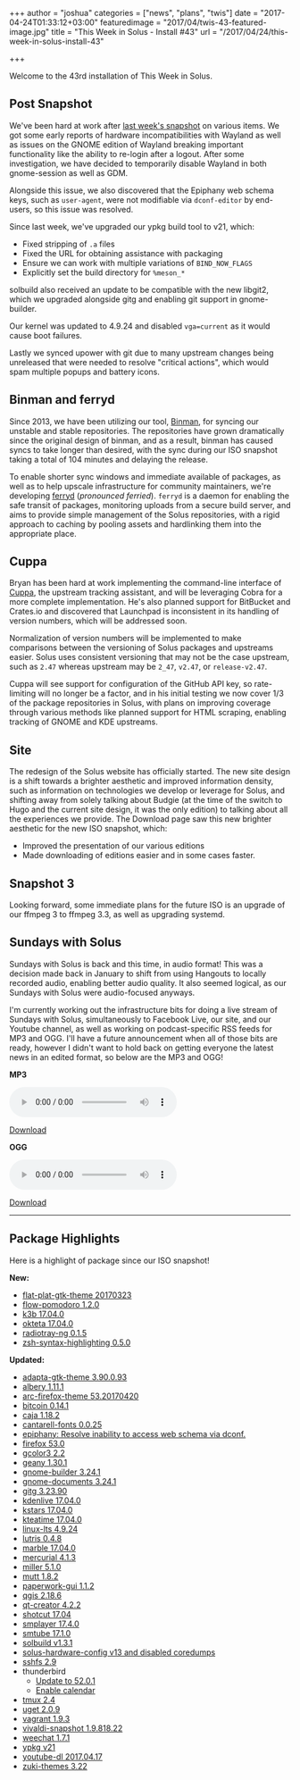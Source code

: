 +++
author = "joshua"
categories = ["news", "plans", "twis"]
date = "2017-04-24T01:33:12+03:00"
featuredimage = "2017/04/twis-43-featured-image.jpg"
title = "This Week in Solus - Install #43"
url = "/2017/04/24/this-week-in-solus-install-43"

+++

Welcome to the 43rd installation of This Week in Solus.

## Post Snapshot

We've been hard at work after [last week's snapshot](/2017/04/18/solus-releases-iso-snapshot-20170418-0/) on various items. We got some early reports of hardware incompatibilities with Wayland as well as issues on the GNOME edition of Wayland breaking important functionality like the ability to re-login after a logout. After some investigation, we have decided to temporarily disable Wayland in both gnome-session as well as GDM.

Alongside this issue, we also discovered that the Epiphany web schema keys, such as `user-agent`, were not modifiable via `dconf-editor` by end-users, so this issue was resolved.

Since last week, we've upgraded our ypkg build tool to v21, which:

- Fixed stripping of `.a` files
- Fixed the URL for obtaining assistance with packaging
- Ensure we can work with multiple variations of `BIND_NOW_FLAGS`
- Explicitly set the build directory for `%meson_*`

solbuild also received an update to be compatible with the new libgit2, which we upgraded alongside gitg and enabling git support in gnome-builder.

Our kernel was updated to 4.9.24 and disabled `vga=current` as it would cause boot failures.

Lastly we synced upower with git due to many upstream changes being unreleased that were needed to resolve "critical actions", which would spam multiple popups and battery icons.

## Binman and ferryd

Since 2013, we have been utilizing our tool, [Binman](https://github.com/solus-project/ypkg/blob/master/repo/binman.py), for syncing our unstable and stable repositories. The repositories have grown dramatically since the original design of binman, and as a result, binman has caused syncs to take longer than desired, with the sync during our ISO snapshot taking a total of 104 minutes and delaying the release.

To enable shorter sync windows and immediate available of packages, as well as to help upscale infrastructure for community maintainers, we're developing [ferryd](https://github.com/solus-project/ferryd) (*pronounced ferried*). `ferryd` is a daemon for enabling the safe transit of packages, monitoring uploads from a secure build server, and aims to provide simple management of the Solus repositories, with a rigid approach to caching by pooling assets and hardlinking them into the appropriate place.

## Cuppa

Bryan has been hard at work implementing the command-line interface of [Cuppa](https://github.com/DataDrake/cuppa), the upstream tracking assistant, and will be leveraging Cobra for a more complete implementation. He's also planned support for BitBucket and Crates.io and discovered that Launchpad is inconsistent in its handling of version numbers, which will be addressed soon.

Normalization of version numbers will be implemented to make comparisons between the versioning of Solus packages and upstreams easier. Solus uses consistent versioning that may not be the case upstream, such as `2.47` whereas upstream may be `2_47`, `v2.47`, or `release-v2.47`.

Cuppa will see support for configuration of the GitHub API key, so rate-limiting will no longer be a factor, and in his initial testing we now cover 1/3 of the package repositories in Solus, with plans on improving coverage through various methods like planned support for HTML scraping, enabling tracking of GNOME and KDE upstreams.

## Site

The redesign of the Solus website has officially started. The new site design is a shift towards a brighter aesthetic and improved information density, such as information on technologies we develop or leverage for Solus, and shifting away from solely talking about Budgie (at the time of the switch to Hugo and the current site design, it was the only edition) to talking about all the experiences we provide. The Download page saw this new brighter aesthetic for the new ISO snapshot, which:

- Improved the presentation of our various editions
- Made downloading of editions easier and in some cases faster.

## Snapshot 3

Looking forward, some immediate plans for the future ISO is an upgrade of our ffmpeg 3 to ffmpeg 3.3, as well as upgrading systemd.

## Sundays with Solus

Sundays with Solus is back and this time, in audio format! This was a decision made back in January to shift from using Hangouts to locally recorded audio, enabling better audio quality. It also seemed logical, as our Sundays with Solus were audio-focused anyways.

I'm currently working out the infrastructure bits for doing a live stream of Sundays with Solus, simultaneously to Facebook Live, our site, and our Youtube channel, as well as working on podcast-specific RSS feeds for MP3 and OGG. I'll have a future announcement when all of those bits are ready, however I didn't want to hold back on getting everyone the latest news in an edited format, so below are the MP3 and OGG!

**MP3**

<audio src="https://solus-project.com/podcastmedia/sundays-with-solus/10.mp3" controls></audio>

[Download](https://solus-project.com/podcastmedia/sundays-with-solus/10.mp3)

**OGG**

<audio src="https://solus-project.com/podcastmedia/sundays-with-solus/10.ogg" controls></audio>

[Download](https://solus-project.com/podcastmedia/sundays-with-solus/10.ogg)

---

## Package Highlights

Here is a highlight of package since our ISO snapshot!

**New:**

- [flat-plat-gtk-theme 20170323](https://git.solus-project.com/packages/flat-plat-gtk-theme/commit/?id=48d5fd394c285e9b1e864b4291825fb02c830da1)
- [flow-pomodoro 1.2.0](https://git.solus-project.com/packages/flow-pomodoro/commit/?id=ced21c1ee1c3eda35d6f961a2edd8f98f769120d)
- [k3b 17.04.0](https://git.solus-project.com/packages/k3b/commit/?id=d8f8a143a83a9ba71198f1d736becf822d100683)
- [okteta 17.04.0](https://git.solus-project.com/packages/okteta/commit/?id=8ac3183c69d8a413f89111d91218807f9914b60a)
- [radiotray-ng 0.1.5](https://git.solus-project.com/packages/radiotray-ng/commit/?id=ec251b1a49f862725f8786983b05942cc4f44149)
- [zsh-syntax-highlighting 0.5.0](https://git.solus-project.com/packages/zsh-syntax-highlighting/commit/?id=a9cfa4679e434df089422d3bfae71a6da51c7f1b)

**Updated:**

- [adapta-gtk-theme 3.90.0.93](https://git.solus-project.com/packages/adapta-gtk-theme/commit/?id=174c15d8246938054a103ccec05be7de47f849e8)
- [albery 1.11.1](https://git.solus-project.com/packages/albert/commit/?id=a1e894840168d855b87ca4aa22928a855343007a)
- [arc-firefox-theme 53.20170420](https://git.solus-project.com/packages/arc-firefox-theme/commit/?id=9258419377941a61b413a0920f90873602b27a98)
- [bitcoin 0.14.1](https://git.solus-project.com/packages/bitcoin/commit/?id=f4f869442aee10045fc9ac2d7300ccbdee4e1b93)
- [caja 1.18.2](https://git.solus-project.com/packages/caja/commit/?id=00219789545082a4f06df30d04ddb2fd68ba05b3)
- [cantarell-fonts 0.0.25](https://git.solus-project.com/packages/cantarell-fonts/commit/?id=342739025d9b223bbc0c03fe5134e8cd9a8d3fc8)
- [epiphany: Resolve inability to access web schema via dconf.](https://git.solus-project.com/packages/epiphany/commit/?id=a5d184a659d2c19bf94110891de6c14c5ceacec1)
- [firefox 53.0](https://git.solus-project.com/packages/firefox/commit/?id=fce23633d2ff669af5b5fd23ab4042afc937dc49)
- [gcolor3 2.2](https://git.solus-project.com/packages/gcolor3/commit/?id=cecac4ec4accba0c6568420d548123b82a354604)
- [geany 1.30.1](https://git.solus-project.com/packages/geany/commit/?id=e0a6dd5828ff50a34190a76621d1f7eaaec4aab3)
- [gnome-builder 3.24.1](https://git.solus-project.com/packages/gnome-builder/commit/?id=f107e56e8b5c863b8e78ce21f477b4ad88c27360)
- [gnome-documents 3.24.1](https://git.solus-project.com/packages/gnome-documents/commit/?id=7f86d0b61f9b38fabd7c48929ca8c6dd8fcb09ac)
- [gitg 3.23.90](https://git.solus-project.com/packages/gitg/commit/?id=4ae926e8f6adad52801f87ba1f9eb082dcf56361)
- [kdenlive 17.04.0](https://git.solus-project.com/packages/kdenlive/commit/?id=2ec3f10d1f755982b69f0de4fdfcccbadd9455fb)
- [kstars 17.04.0](https://git.solus-project.com/packages/kstars/commit/?id=a253edcacbb59d9222e52333bd61dd74b079cadf)
- [kteatime 17.04.0](https://git.solus-project.com/packages/kteatime/commit/?id=bed36d34a00d8faf115f35d67a13f885a648a9fa)
- [linux-lts 4.9.24](https://git.solus-project.com/packages/linux-lts/commit/?id=2b3729f4d808fd52ce9767481d844341f77b0bdd)
- [lutris 0.4.8](https://git.solus-project.com/packages/lutris/commit/?id=d28e68d5c5b2595864fa8ab50501017ebf9b6dc5)
- [marble 17.04.0](https://git.solus-project.com/packages/marble/commit/?id=b5f7ca740490a30daa47849f204d724b77fd1c7a)
- [mercurial 4.1.3](https://git.solus-project.com/packages/mercurial/commit/?id=1c2997c96a48e24a3482afadf14694ca83ab07a1)
- [miller 5.1.0](https://git.solus-project.com/packages/miller/commit/?id=e5a4dd1293587cf4a2665934df4f0f6c32a67a75)
- [mutt 1.8.2](https://git.solus-project.com/packages/mutt/commit/?id=f6f02a66c55e5f2fc50aaa30cd98a0c9adb757b5)
- [paperwork-gui 1.1.2](https://git.solus-project.com/packages/paperwork-gui/commit/?id=af18deabf49496e15f61809df9efb6307b864079)
- [qgis 2.18.6](https://git.solus-project.com/packages/qgis/commit/?id=24a407ede278a08ff1d2978ba41dc3e53d1107ef)
- [qt-creator 4.2.2](https://git.solus-project.com/packages/qt-creator/commit/?id=6580cfd7583f2bc38daa4ae7a77f6b649a724544)
- [shotcut 17.04](https://git.solus-project.com/packages/shotcut/commit/?id=a10f4a360488d53ecf81a9c47a1bc185fd4ee2e1)
- [smplayer 17.4.0](https://git.solus-project.com/packages/smplayer/commit/?id=f353a62b4f9f675f168ce4e40f76ed157d380802)
- [smtube 17.1.0](https://git.solus-project.com/packages/smtube/commit/?id=ff650a4fcbd36e7f073ec79d1e70ae00bd240317)
- [solbuild v1.3.1](https://git.solus-project.com/packages/solbuild/commit/?id=78ad1fac230a1e5db66b3364920c93057d9ff3f6)
- [solus-hardware-config v13 and disabled coredumps](https://git.solus-project.com/packages/solus-hardware-config/commit/?id=ae82d4b3aad7dbc34c29f2de482173d7fbb65a62)
- [sshfs 2.9](https://git.solus-project.com/packages/sshfs/commit/?id=8b4f8dab6c001e4a6a245b72fd4c109a8d603383)
- thunderbird
  - [Update to 52.0.1](https://git.solus-project.com/packages/thunderbird/commit/?id=d0ea238e44ea51fbe3e348454264b90dadaab947)
  - [Enable calendar](https://git.solus-project.com/packages/thunderbird/commit/?id=c679a9bd81bab3cad2604fd48e44d105802ee9e6)
- [tmux 2.4](https://git.solus-project.com/packages/tmux/commit/?id=05eab4c9ed8b68109ac0dc14521fb3c3242771bc)
- [uget 2.0.9](https://git.solus-project.com/packages/uget/commit/?id=7ba8d4274b7f6c4fa2156974e1a8e8728f2e588a)
- [vagrant 1.9.3](https://git.solus-project.com/packages/vagrant/commit/?id=39046cc89568eaeaac652212b72322d53f1d3810)
- [vivaldi-snapshot 1.9.818.22](https://git.solus-project.com/packages/vivaldi-snapshot/commit/?id=b8e0017003eb54dcaaf89e487cc1c889cbd89aba)
- [weechat 1.7.1](https://git.solus-project.com/packages/weechat/commit/?id=8a1ed9b19a16a3abb46570e3bdfcccf21073361c)
- [ypkg v21](https://git.solus-project.com/packages/ypkg/commit/?id=2cbd149ebf5111016e086ac3958a247aa4b431a1)
- [youtube-dl 2017.04.17](https://git.solus-project.com/packages/youtube-dl/commit/?id=37bd9eddd55a3b934b14add30c7172bf2872591a)
- [zuki-themes 3.22](https://git.solus-project.com/packages/zuki-themes/commit/?id=499d01341c4f389c255bd8ebaccdfb9ef171639a)